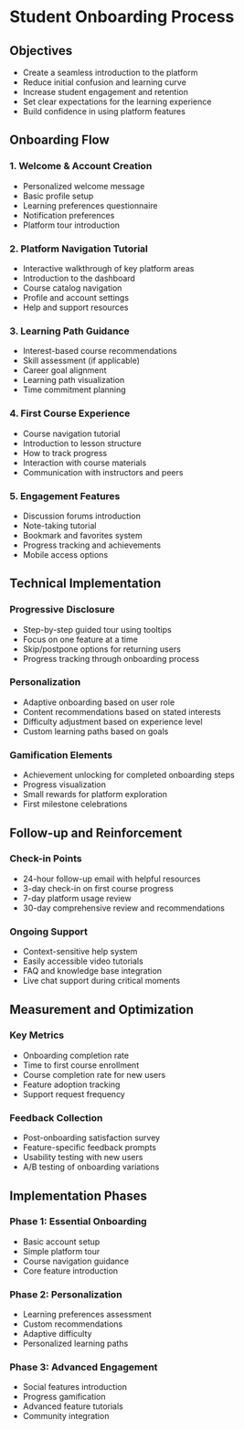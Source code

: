 
# Student Onboarding Process

## Objectives
- Create a seamless introduction to the platform
- Reduce initial confusion and learning curve
- Increase student engagement and retention
- Set clear expectations for the learning experience
- Build confidence in using platform features

## Onboarding Flow

### 1. Welcome & Account Creation
- Personalized welcome message
- Basic profile setup
- Learning preferences questionnaire
- Notification preferences
- Platform tour introduction

### 2. Platform Navigation Tutorial
- Interactive walkthrough of key platform areas
- Introduction to the dashboard
- Course catalog navigation
- Profile and account settings
- Help and support resources

### 3. Learning Path Guidance
- Interest-based course recommendations
- Skill assessment (if applicable)
- Career goal alignment
- Learning path visualization
- Time commitment planning

### 4. First Course Experience
- Course navigation tutorial
- Introduction to lesson structure
- How to track progress
- Interaction with course materials
- Communication with instructors and peers

### 5. Engagement Features
- Discussion forums introduction
- Note-taking tutorial
- Bookmark and favorites system
- Progress tracking and achievements
- Mobile access options

## Technical Implementation

### Progressive Disclosure
- Step-by-step guided tour using tooltips
- Focus on one feature at a time
- Skip/postpone options for returning users
- Progress tracking through onboarding process

### Personalization
- Adaptive onboarding based on user role
- Content recommendations based on stated interests
- Difficulty adjustment based on experience level
- Custom learning paths based on goals

### Gamification Elements
- Achievement unlocking for completed onboarding steps
- Progress visualization
- Small rewards for platform exploration
- First milestone celebrations

## Follow-up and Reinforcement

### Check-in Points
- 24-hour follow-up email with helpful resources
- 3-day check-in on first course progress
- 7-day platform usage review
- 30-day comprehensive review and recommendations

### Ongoing Support
- Context-sensitive help system
- Easily accessible video tutorials
- FAQ and knowledge base integration
- Live chat support during critical moments

## Measurement and Optimization

### Key Metrics
- Onboarding completion rate
- Time to first course enrollment
- Course completion rate for new users
- Feature adoption tracking
- Support request frequency

### Feedback Collection
- Post-onboarding satisfaction survey
- Feature-specific feedback prompts
- Usability testing with new users
- A/B testing of onboarding variations

## Implementation Phases

### Phase 1: Essential Onboarding
- Basic account setup
- Simple platform tour
- Course navigation guidance
- Core feature introduction

### Phase 2: Personalization
- Learning preferences assessment
- Custom recommendations
- Adaptive difficulty
- Personalized learning paths

### Phase 3: Advanced Engagement
- Social features introduction
- Progress gamification
- Advanced feature tutorials
- Community integration
